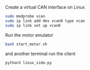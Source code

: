 Create a virtual CAN interface on Linux
```bash
sudo modprobe vcan
sudo ip link add dev vcan0 type vcan
sudo ip link set up vcan0
```

Run the motor emulator
```bash
bash start_motor.sh
```
and another terminal run the client
```bash
python3 linux_side.py
